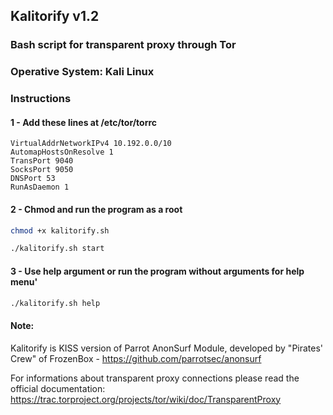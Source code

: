 ## Kalitorify v1.2

### Bash script for transparent proxy through Tor
### Operative System: Kali Linux 

 
### Instructions 

#### 1 - Add these lines at /etc/tor/torrc
```
VirtualAddrNetworkIPv4 10.192.0.0/10
AutomapHostsOnResolve 1
TransPort 9040
SocksPort 9050
DNSPort 53
RunAsDaemon 1
```

#### 2 - Chmod and run the program as a root
```bash
chmod +x kalitorify.sh

./kalitorify.sh start 
```
 
#### 3 - Use help argument or run the program without arguments for help menu'
```bash
./kalitorify.sh help
```



#### Note:
Kalitorify is KISS version of Parrot AnonSurf Module, developed by "Pirates' Crew" of FrozenBox - https://github.com/parrotsec/anonsurf

For informations about transparent proxy connections please read the official documentation: https://trac.torproject.org/projects/tor/wiki/doc/TransparentProxy

